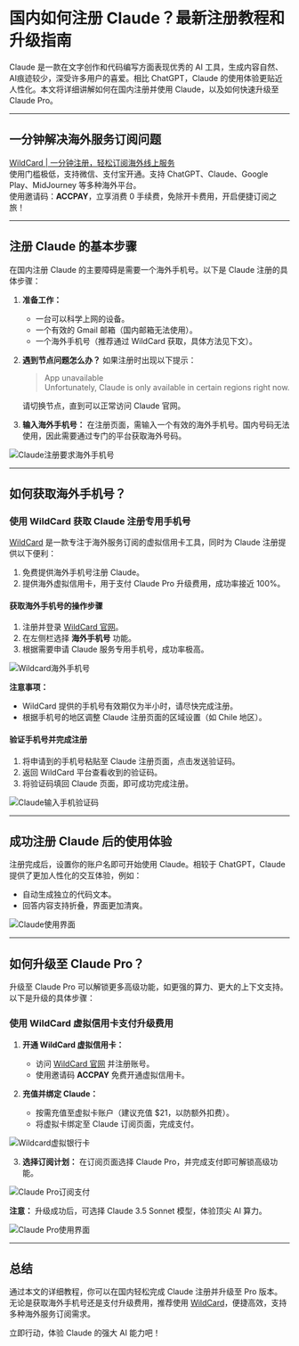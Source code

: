 # 国内如何注册 Claude？最新注册教程和升级指南

Claude 是一款在文字创作和代码编写方面表现优秀的 AI 工具，生成内容自然、AI痕迹较少，深受许多用户的喜爱。相比 ChatGPT，Claude 的使用体验更贴近人性化。本文将详细讲解如何在国内注册并使用 Claude，以及如何快速升级至 Claude Pro。

---

## 一分钟解决海外服务订阅问题

[WildCard | 一分钟注册，轻松订阅海外线上服务](https://bit.ly/bewildcard)  
使用门槛极低，支持微信、支付宝开通。支持 ChatGPT、Claude、Google Play、MidJourney 等多种海外平台。  
使用邀请码：**ACCPAY**，立享消费 0 手续费，免除开卡费用，开启便捷订阅之旅！

---

## 注册 Claude 的基本步骤

在国内注册 Claude 的主要障碍是需要一个海外手机号。以下是 Claude 注册的具体步骤：

1. **准备工作：**
   - 一台可以科学上网的设备。
   - 一个有效的 Gmail 邮箱（国内邮箱无法使用）。
   - 一个海外手机号（推荐通过 WildCard 获取，具体方法见下文）。

2. **遇到节点问题怎么办？**
   如果注册时出现以下提示：
   > App unavailable  
   > Unfortunately, Claude is only available in certain regions right now.  

   请切换节点，直到可以正常访问 Claude 官网。

3. **输入海外手机号：**
   在注册页面，需输入一个有效的海外手机号。国内号码无法使用，因此需要通过专门的平台获取海外号码。

![Claude注册要求海外手机号](https://cdn.spoock.com/gpt/90799fae82b0b706.webp)

---

## 如何获取海外手机号？

### 使用 WildCard 获取 Claude 注册专用手机号

[WildCard](https://bit.ly/bewildcard) 是一款专注于海外服务订阅的虚拟信用卡工具，同时为 Claude 注册提供以下便利：

1. 免费提供海外手机号注册 Claude。
2. 提供海外虚拟信用卡，用于支付 Claude Pro 升级费用，成功率接近 100%。

#### 获取海外手机号的操作步骤

1. 注册并登录 [WildCard 官网](https://bit.ly/bewildcard)。
2. 在左侧栏选择 **海外手机号** 功能。
3. 根据需要申请 Claude 服务专用手机号，成功率极高。

![Wildcard海外手机号](https://cdn.spoock.com/gpt/586da02ac2cfb0f7.webp)

**注意事项：**
- WildCard 提供的手机号有效期仅为半小时，请尽快完成注册。
- 根据手机号的地区调整 Claude 注册页面的区域设置（如 Chile 地区）。

#### 验证手机号并完成注册

1. 将申请到的手机号粘贴至 Claude 注册页面，点击发送验证码。
2. 返回 WildCard 平台查看收到的验证码。
3. 将验证码填回 Claude 页面，即可成功完成注册。

![Claude输入手机验证码](https://cdn.spoock.com/gpt/1dd7d21cb59b9010.webp)

---

## 成功注册 Claude 后的使用体验

注册完成后，设置你的账户名即可开始使用 Claude。相较于 ChatGPT，Claude 提供了更加人性化的交互体验，例如：
- 自动生成独立的代码文本。
- 回答内容支持折叠，界面更加清爽。

![Claude使用界面](https://cdn.spoock.com/gpt/18285e80e7f48780.webp)

---

## 如何升级至 Claude Pro？

升级至 Claude Pro 可以解锁更多高级功能，如更强的算力、更大的上下文支持。以下是升级的具体步骤：

### 使用 WildCard 虚拟信用卡支付升级费用

1. **开通 WildCard 虚拟信用卡：**
   - 访问 [WildCard 官网](https://bit.ly/bewildcard) 并注册账号。
   - 使用邀请码 **ACCPAY** 免费开通虚拟信用卡。

2. **充值并绑定 Claude：**
   - 按需充值至虚拟卡账户（建议充值 $21，以防额外扣费）。
   - 将虚拟卡绑定至 Claude 订阅页面，完成支付。

![Wildcard虚拟银行卡](https://cdn.spoock.com/img/c54c1b0541f64f66.webp)

3. **选择订阅计划：**
   在订阅页面选择 Claude Pro，并完成支付即可解锁高级功能。

![Claude Pro订阅支付](https://cdn.spoock.com/gpt/7246e3798b258d58.webp)

**注意：** 升级成功后，可选择 Claude 3.5 Sonnet 模型，体验顶尖 AI 算力。

![Claude Pro使用界面](https://cdn.spoock.com/img/2ad039059756449f.webp)

---

## 总结

通过本文的详细教程，你可以在国内轻松完成 Claude 注册并升级至 Pro 版本。无论是获取海外手机号还是支付升级费用，推荐使用 [WildCard](https://bit.ly/bewildcard)，便捷高效，支持多种海外服务订阅需求。

立即行动，体验 Claude 的强大 AI 能力吧！
